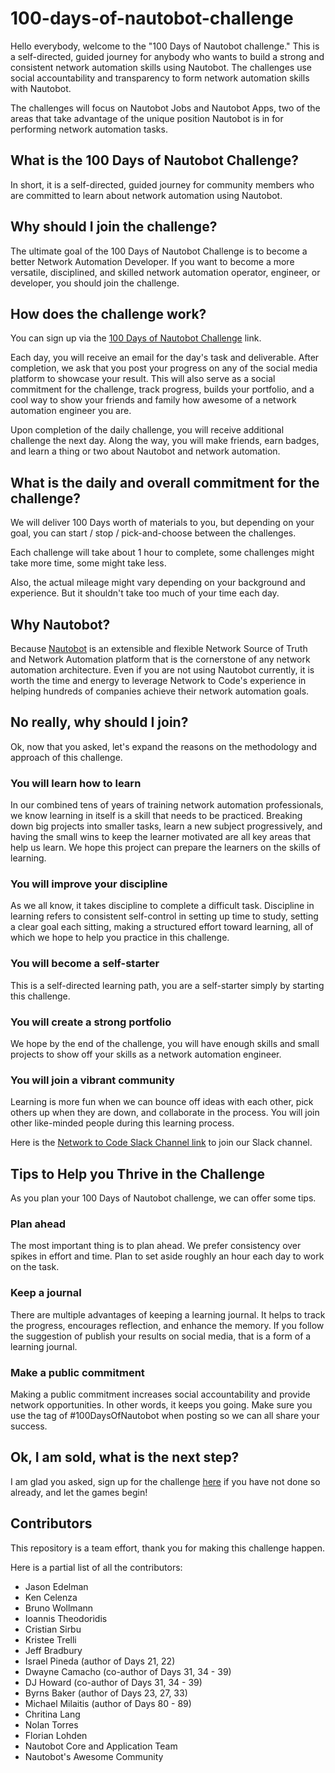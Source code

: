 # 100-days-of-nautobot-challenge

Hello everybody, welcome to the "100 Days of Nautobot challenge." This is a self-directed, guided journey for anybody who wants to build a strong and consistent network automation skills using Nautobot. The challenges use social accountability and transparency to form network automation skills with Nautobot. 

The challenges will focus on Nautobot Jobs and Nautobot Apps, two of the areas that take advantage of the unique position Nautobot is in for performing network automation tasks. 


## What is the 100 Days of Nautobot Challenge? 

In short, it is a self-directed, guided journey for community members who are committed to learn about network automation using Nautobot. 

## Why should I join the challenge? 

The ultimate goal of the 100 Days of Nautobot Challenge is to become a better Network Automation Developer. If you want to become a more versatile, disciplined, and skilled network automation operator, engineer, or developer, you should join the challenge. 

## How does the challenge work? 

You can sign up via the [100 Days of Nautobot Challenge](https://go.networktocode.com/100-days-of-nautobot) link. 

Each day, you will receive an email for the day's task and deliverable. After completion, we ask that you post your progress on any of the social media platform to showcase your result. This will also serve as a social commitment for the challenge, track progress, builds your portfolio, and a cool way to show your friends and family how awesome of a network automation engineer you are. 

Upon completion of the daily challenge, you will receive additional challenge the next day. Along the way, you will make friends, earn badges, and learn a thing or two about Nautobot and network automation. 

## What is the daily and overall commitment for the challenge? 

We will deliver 100 Days worth of materials to you, but depending on your goal, you can start / stop / pick-and-choose between the challenges.  

Each challenge will take about 1 hour to complete, some challenges might take more time, some might take less. 

Also, the actual mileage might vary depending on your background and experience. But it shouldn't take too much of your time each day. 

## Why Nautobot? 

Because [Nautobot](https://docs.nautobot.com/) is an extensible and flexible Network Source of Truth and Network Automation platform that is the cornerstone of any network automation architecture. Even if you are not using Nautobot currently, it is worth the time and energy to leverage Network to Code's experience in helping hundreds of companies achieve their network automation goals. 

## No really, why should I join? 

Ok, now that you asked, let's expand the reasons on the methodology and approach of this challenge. 

### You will learn how to learn

In our combined tens of years of training network automation professionals, we know learning in itself is a skill that needs to be practiced. Breaking down big projects into smaller tasks, learn a new subject progressively, and having the small wins to keep the learner motivated are all key areas that help us learn. We hope this project can prepare the learners on the skills of learning. 

### You will improve your discipline

As we all know, it takes discipline to complete a difficult task. Discipline in learning refers to consistent self-control in setting up time to study, setting a clear goal each sitting, making a structured effort toward learning, all of which we hope to help you practice in this challenge. 

### You will become a self-starter

This is a self-directed learning path, you are a self-starter simply by starting this challenge. 

### You will create a strong portfolio

We hope by the end of the challenge, you will have enough skills and small projects to show off your skills as a network automation engineer. 

### You will join a vibrant community 

Learning is more fun when we can bounce off ideas with each other, pick others up when they are down, and collaborate in the process. You will join other like-minded people during this learning process. 

Here is the [Network to Code Slack Channel link](https://slack.networktocode.com/) to join our Slack channel. 

## Tips to Help you Thrive in the Challenge

As you plan your 100 Days of Nautobot challenge, we can offer some tips. 

### Plan ahead 

The most important thing is to plan ahead. We prefer consistency over spikes in effort and time. Plan to set aside roughly an hour each day to work on the task. 

### Keep a journal 

There are multiple advantages of keeping a learning journal. It helps to track the progress, encourages reflection, and enhance the memory. If you follow the suggestion of publish your results on social media, that is a form of a learning journal. 

### Make a public commitment

Making a public commitment increases social accountability and provide network opportunities. In other words, it keeps you going. Make sure you use the tag of #100DaysOfNautobot when posting so we can all share your success. 

## Ok, I am sold, what is the next step? 

I am glad you asked, sign up for the challenge [here](https://go.networktocode.com/100-days-of-nautobot) if you have not done so already, and let the games begin! 

## Contributors

This repository is a team effort, thank you for making this challenge happen. 

Here is a partial list of all the contributors:

- Jason Edelman 
- Ken Celenza
- Bruno Wollmann
- Ioannis Theodoridis
- Cristian Sirbu
- Kristee Trelli
- Jeff Bradbury 
- Israel Pineda (author of Days 21, 22)
- Dwayne Camacho (co-author of Days 31, 34 - 39)
- DJ Howard (co-author of Days 31, 34 - 39)
- Byrns Baker (author of Days 23, 27, 33)
- Michael Milaitis (author of Days 80 - 89)
- Chritina Lang
- Nolan Torres
- Florian Lohden
- Nautobot Core and Application Team 
- Nautobot's Awesome Community 